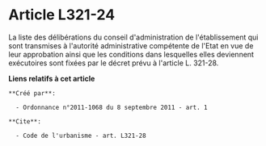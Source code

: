 # Article L321-24

La liste des délibérations du conseil d'administration de l'établissement qui sont transmises à l'autorité administrative
compétente de l'Etat en vue de leur approbation ainsi que les conditions dans lesquelles elles deviennent exécutoires sont
fixées par le décret prévu à l'article L. 321-28.

**Liens relatifs à cet article**

	**Créé par**:

	  - Ordonnance n°2011-1068 du 8 septembre 2011 - art. 1

	**Cite**:

	  - Code de l'urbanisme - art. L321-28
